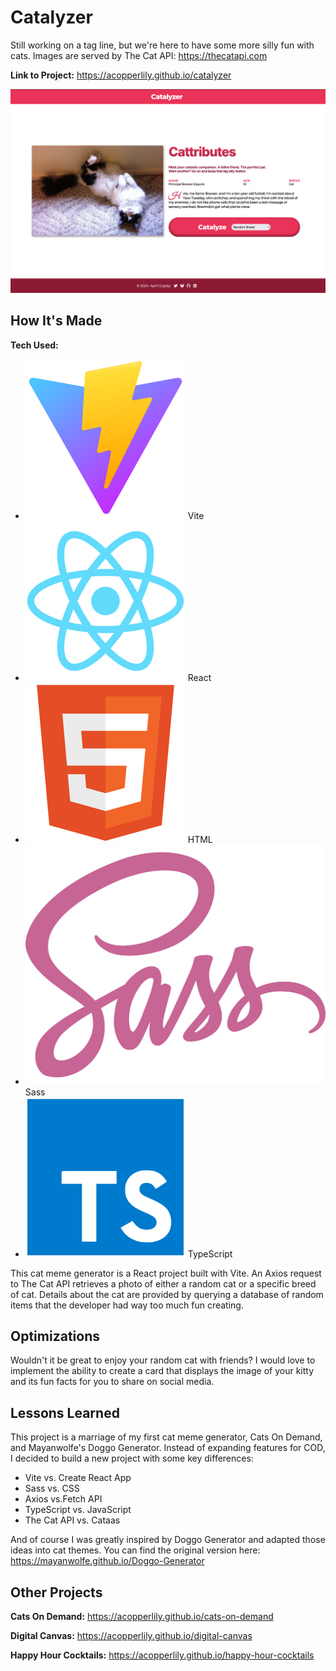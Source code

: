 # Catalyzer
Still working on a tag line, but we're here to have some more silly fun with cats. Images are served by The Cat API: https://thecatapi.com

**Link to Project:** https://acopperlily.github.io/catalyzer

![Screenshot of Catalyzer website](https://raw.githubusercontent.com/acopperlily/catalyzer/main/public/screenshot.png)


## How It's Made

**Tech Used:** 
- ![vite](./src/assets/icons/vite.svg) Vite
- ![react](./src/assets/icons/react.svg) React
- ![html](./src/assets/icons/html.svg) HTML
- ![sass](./src/assets/icons/sass.svg) Sass
- ![typescript](./src/assets/icons/typescript.svg) TypeScript

This cat meme generator is a React project built with Vite. An Axios request to The Cat API retrieves a photo of either a random cat or a specific breed of cat. Details about the cat are provided by querying a database of random items that the developer had way too much fun creating.

## Optimizations

Wouldn't it be great to enjoy your random cat with friends? I would love to implement the ability to create a card that displays the image of your kitty and its fun facts for you to share on social media.

## Lessons Learned

This project is a marriage of my first cat meme generator, Cats On Demand, and Mayanwolfe's Doggo Generator. Instead of expanding features for COD, I decided to build a new project with some key differences:
- Vite vs. Create React App
- Sass vs. CSS
- Axios vs.Fetch API
- TypeScript vs. JavaScript
- The Cat API vs. Cataas

And of course I was greatly inspired by Doggo Generator and adapted those ideas into cat themes. You can find the original version here: https://mayanwolfe.github.io/Doggo-Generator

## Other Projects

**Cats On Demand:** https://acopperlily.github.io/cats-on-demand

**Digital Canvas:** https://acopperlily.github.io/digital-canvas

**Happy Hour Cocktails:** https://acopperlily.github.io/happy-hour-cocktails